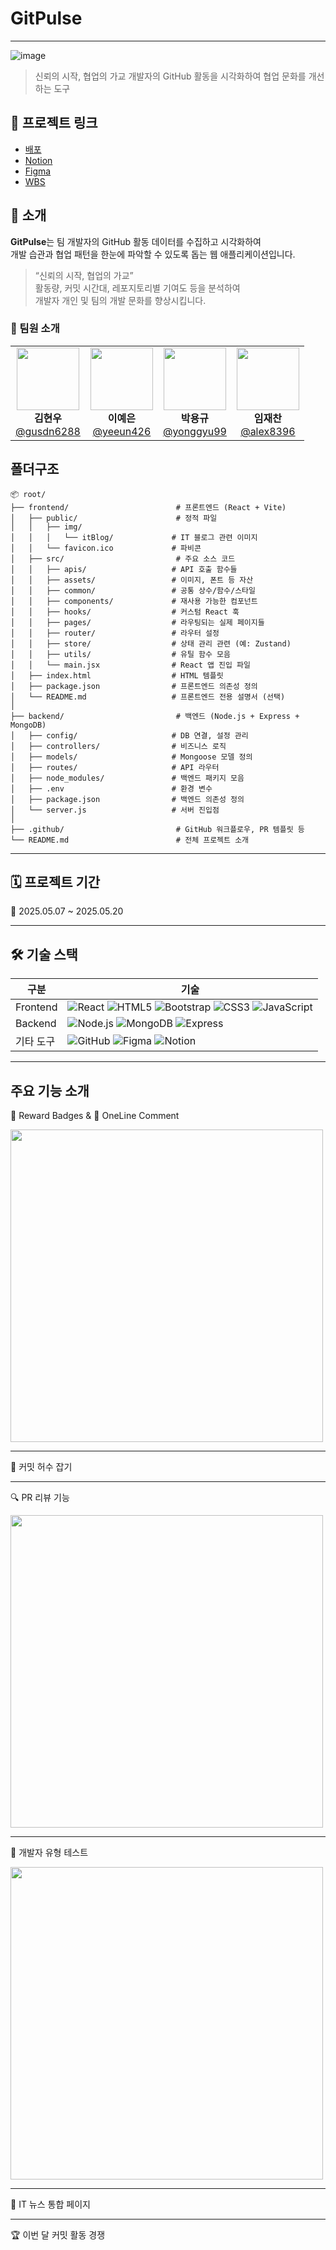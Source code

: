 #  GitPulse
---
![image](https://github.com/user-attachments/assets/e79aaca0-e84d-4c21-bf08-aea2601ff55e)

>신뢰의 시작, 협업의 가교 개발자의 GitHub 활동을 시각화하여 협업 문화를 개선하는 도구
## 🔗 프로젝트 링크

- [배포](https://gitpulse-6bpa.vercel.app)
- [Notion](https://wholesale-ogre-01e.notion.site/04-GitPulse-1ec590bd2a14801daf1df499c93a2a37)
- [Figma](https://www.figma.com/design/kIHFv13Jizhpp3WK92o94R/GitPulse?node-id=0-1&t=iWL5lw33ot27hQLp-1)
- [WBS](https://docs.google.com/spreadsheets/d/17q5j58uvLC5hygEhLr5V9N_KL1kpiSIgl9ApxCgpMwo/edit?gid=721559717#gid=721559717)

## 📌 소개

**GitPulse**는 팀 개발자의 GitHub 활동 데이터를 수집하고 시각화하여  
개발 습관과 협업 패턴을 한눈에 파악할 수 있도록 돕는 웹 애플리케이션입니다.

> “신뢰의 시작, 협업의 가교”  
> 활동량, 커밋 시간대, 레포지토리별 기여도 등을 분석하여  
> 개발자 개인 및 팀의 개발 문화를 향상시킵니다.


### 👥 팀원 소개


<table>
  <tr>
    <td align="center">
      <img src="https://avatars.githubusercontent.com/u/100756731?v=4" width="100" /><br/>
      <strong>김현우</strong><br/>
      <a href="https://github.com/gusdn6288">@gusdn6288</a>
    </td>
    <td align="center">
      <img src="https://avatars.githubusercontent.com/u/88296511?v=4" width="100" /><br/>
      <strong>이예은</strong><br/>
      <a href="https://github.com/yeeun426">@yeeun426</a>
    </td>
    <td align="center">
      <img src="https://avatars.githubusercontent.com/u/180901036?v=4" width="100" /><br/>
      <strong>박용규</strong><br/>
      <a href="https://github.com/yonggyu99">@yonggyu99</a>
    </td>
    <td align="center">
      <img src="https://avatars.githubusercontent.com/u/63743294?v=4" width="100" /><br/>
      <strong>임재찬</strong><br/>
      <a href="https://github.com/alex8396">@alex8396</a>
    </td>
  </tr>
</table>




## 폴더구조
```
📦 root/
├── frontend/                        # 프론트엔드 (React + Vite)
│   ├── public/                      # 정적 파일
│   │   ├── img/
│   │   │   └── itBlog/             # IT 블로그 관련 이미지
│   │   └── favicon.ico             # 파비콘
│   ├── src/                         # 주요 소스 코드
│   │   ├── apis/                   # API 호출 함수들
│   │   ├── assets/                 # 이미지, 폰트 등 자산
│   │   ├── common/                 # 공통 상수/함수/스타일
│   │   ├── components/             # 재사용 가능한 컴포넌트
│   │   ├── hooks/                  # 커스텀 React 훅
│   │   ├── pages/                  # 라우팅되는 실제 페이지들
│   │   ├── router/                 # 라우터 설정
│   │   ├── store/                  # 상태 관리 관련 (예: Zustand)
│   │   ├── utils/                  # 유틸 함수 모음
│   │   └── main.jsx                # React 앱 진입 파일
│   ├── index.html                  # HTML 템플릿
│   ├── package.json                # 프론트엔드 의존성 정의
│   └── README.md                   # 프론트엔드 전용 설명서 (선택)
│
├── backend/                         # 백엔드 (Node.js + Express + MongoDB)
│   ├── config/                     # DB 연결, 설정 관리
│   ├── controllers/                # 비즈니스 로직
│   ├── models/                     # Mongoose 모델 정의
│   ├── routes/                     # API 라우터
│   ├── node_modules/               # 백엔드 패키지 모음
│   ├── .env                        # 환경 변수
│   ├── package.json                # 백엔드 의존성 정의
│   └── server.js                   # 서버 진입점
│
├── .github/                         # GitHub 워크플로우, PR 템플릿 등
└── README.md                        # 전체 프로젝트 소개
```
---

## 🗓 프로젝트 기간

📅 2025.05.07 ~ 2025.05.20

---

## 🛠️ 기술 스택

| 구분       | 기술                                                                                                                                                      |
|------------|-----------------------------------------------------------------------------------------------------------------------------------------------------------|
| Frontend   | ![React](https://img.shields.io/badge/React-61DAFB?style=flat&logo=react&logoColor=white) ![HTML5](https://img.shields.io/badge/HTML5-E34F26?style=flat&logo=html5&logoColor=white) ![Bootstrap](https://img.shields.io/badge/Bootstrap-7952B3?style=flat&logo=bootstrap&logoColor=white) ![CSS3](https://img.shields.io/badge/CSS3-1572B6?style=flat&logo=css3&logoColor=white) ![JavaScript](https://img.shields.io/badge/JavaScript-F7DF1E?style=flat&logo=javascript&logoColor=black) |
| Backend    | ![Node.js](https://img.shields.io/badge/Node.js-339933?style=flat&logo=node.js&logoColor=white) ![MongoDB](https://img.shields.io/badge/MongoDB-47A248?style=flat&logo=mongodb&logoColor=white) ![Express](https://img.shields.io/badge/Express-000000?style=flat&logo=express&logoColor=white) |
| 기타 도구  | ![GitHub](https://img.shields.io/badge/GitHub-181717?style=flat&logo=github&logoColor=white) ![Figma](https://img.shields.io/badge/Figma-F24E1E?style=flat&logo=figma&logoColor=white) ![Notion](https://img.shields.io/badge/Notion-000000?style=flat&logo=notion&logoColor=white) |

---
## 주요 기능 소개
🏅 Reward Badges & 💬 OneLine Comment

<img src="https://github.com/user-attachments/assets/5b576443-ba4a-432b-9b4a-9573cf023caf" width="500"/>

---

🚫 커밋 허수 잡기

---

🔍 PR 리뷰 기능

<img src="https://github.com/user-attachments/assets/441a4bd1-7da5-42a0-b83d-b645c2d259af" width="500"/>

---

🧠 개발자 유형 테스트

<img src="https://github.com/user-attachments/assets/9b9e3168-f5f8-4e00-a254-db70d89c2e94" width="500"/>


---

📰 IT 뉴스 통합 페이지


---

🏆 이번 달 커밋 활동 경쟁
